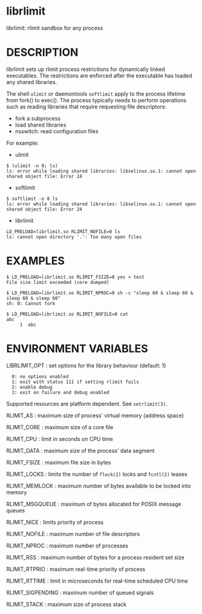 # librlimit

librlimit: rlimit sandbox for any process

# DESCRIPTION

librlimit sets up rlimit process restrictions for dynamically linked
executables. The restrictions are enforced after the executable has
loaded any shared libraries.

The shell `ulimit` or daemontools `softlimit` apply to the process
lifetime from fork() to exec(). The process typically needs to perform
operations such as reading libraries that require requesting file
descriptors:

* fork a subprocess
* load shared libraries
* nsswitch: read configuration files

For example:

* ulimit

```
$ (ulimit -n 0; ls)
ls: error while loading shared libraries: libselinux.so.1: cannot open shared object file: Error 24
```

* softlimit

```
$ softlimit -o 0 ls
ls: error while loading shared libraries: libselinux.so.1: cannot open shared object file: Error 24
```

* librlimit

```
LD_PRELOAD=librlimit.so RLIMIT_NOFILE=0 ls
ls: cannot open directory '.': Too many open files
```

# EXAMPLES

```
$ LD_PRELOAD=librlimit.so RLIMIT_FSIZE=0 yes > test
File size limit exceeded (core dumped)

$ LD_PRELOAD=librlimit.so RLIMIT_NPROC=0 sh -c "sleep 60 & sleep 60 & sleep 60 & sleep 60"
sh: 0: Cannot fork

$ LD_PRELOAD=librlimit.so RLIMIT_NOFILE=0 cat
abc
     1  abc
```

# ENVIRONMENT VARIABLES

LIBRLIMIT_OPT
: set options for the library behaviour (default: 1)

```
  0: no options enabled
  1: exit with status 111 if setting rlimit fails
  2: enable debug
  3: exit on failure and debug enabled
```

Supported resources are platform dependent. See `setrlimit(3)`.

RLIMIT_AS
: maximum size of process' virtual memory (address space)

RLIMIT_CORE
: maximum size of a core file

RLIMIT_CPU
: limit in seconds on CPU time

RLIMIT_DATA
: maximum size of the process' data segment

RLIMIT_FSIZE
: maximum file size in bytes

RLIMIT_LOCKS
: limits the number of `flock(2)` locks and `fcntl(2)` leases

RLIMIT_MEMLOCK
: maximum number of bytes available to be locked into memory

RLIMIT_MSGQUEUE
: maximum of bytes allocated for POSIX message queues

RLIMIT_NICE
: limits priority of process

RLIMIT_NOFILE
: maximum number of file descriptors

RLIMIT_NPROC
: maximum number of processes

RLIMIT_RSS
: maximum number of bytes for a process resident set size

RLIMIT_RTPRIO
: maximum real-time priority of process

RLIMIT_RTTIME
: limit in microseconds for real-time scheduled CPU time

RLIMIT_SIGPENDING
: maximum number of queued signals

RLIMIT_STACK
: maximum size of process stack

